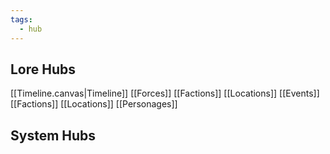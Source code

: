 ```yaml
---
tags:
  - hub
---
```

## Lore Hubs
[[Timeline.canvas|Timeline]]
[[Forces]]
[[Factions]]
[[Locations]]
[[Events]]
[[Factions]]
[[Locations]]
[[Personages]]

## System Hubs
